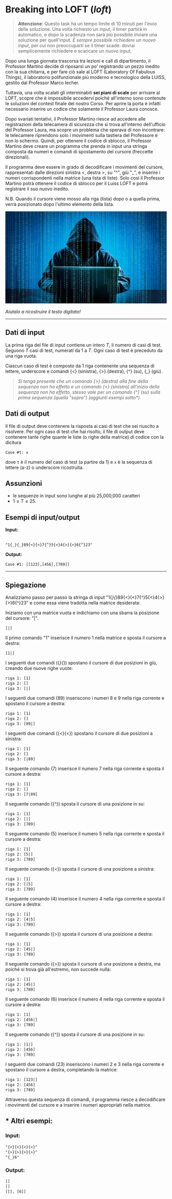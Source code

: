 # **Breaking into LOFT** (*loft*)

> **Attenzione**: Questo task ha un tempo limite di 10 minuti per l'invio della soluzione. Una volta richiesto un input, il timer partirà in automatico, e dopo la scadenza non sarà più possibile inviare una soluzione per quell'input.
> *È sempre possibile richiedere un nuovo input*, per cui non preoccuparti se il timer scade: dovrai semplicemente richiedere e scaricare un nuovo input.

Dopo una lunga giornata trascorsa tra lezioni e call di dipartimento, il Professor Martino decide di riposarsi un po' registrando un pezzo inedito con la sua chitarra, e per fare ciò sale al LOFT (Laboratory Of Fabulous Things), il laboratorio polifunzionale più moderno e tecnologico della LUISS, gestito dal Professor Marco Iecher.

Tuttavia, una volta scalati gli interminabili **sei piani di scale** per arrivare al LOFT, scopre che è impossibile accedervi poiché all'interno sono contenute le soluzioni del contest finale del nostro Corso. Per aprire la porta è infatti necessario inserire un codice che solamente il Professor Laura conosce.

Dopo svariati tentativi, il Professor Martino riesce ad accedere alle registrazioni della telecamera di sicurezza che si trova all'interno dell'ufficio del Professor Laura, ma scopre un problema che sperava di non incontrare: le telecamere riprendono solo i movimenti sulla tastiera del Professore e non lo schermo. Quindi, per ottenere il codice di sblocco, il Professor Martino deve creare un programma che prenda in input una stringa composta da numeri e comandi di spostamento del cursore (freccette direzionali).

Il programma deve essere in grado di decodificare i movimenti del cursore, rappresentati dalle direzioni sinistra ${<}$, destra ${>}$, su "^", giù "_", e inserire i numeri corrispondenti nella matrice (una lista di liste). Solo così il Professor Martino potrà ottenere il codice di sblocco per il Luiss LOFT e potrà registrare il suo nuovo inedito.

N.B. 
Quando il cursore viene mosso alla riga (lista) dopo o a quella prima, verrà posizionato dopo l'ultimo elemento della lista.

![hacker](hacker.jpg)

*Aiutalo a ricostruire il testo digitato!*

---
## Dati di input

La prima riga del file di input contiene un intero $T$, il numero di casi di test. Seguono $T$ casi di test, numerati da $1$ a $T$. Ogni caso di test è preceduto da una riga vuota.

Ciascun caso di test è composto da 1 riga contenente una sequenza di lettere, underscore e comandi \{<\} (sinistra), \{>\} (destra), \{^\} (su), \{_\} (giù).

> _Si tenga presente che un comando  \{>\} (destra) alla fine della sequenza non ha effetto e un comando \{<\} (sinistra) all'inizio della sequenza non ha effetto, stesso vale per un comando \{^\} (su) sulla prima sequenza (quella "sopra") (aggiunti esempi sotto*)._

## Dati di output

Il file di output deve contenere la risposta ai casi di test che sei riuscito a risolvere. Per ogni caso di test che hai risolto, il file di output deve contenere tante righe quante le liste (o righe della matrice) di codice con la dicitura

```
Case #t: x
```

dove `t` è il numero del caso di test (a partire da $1$) e `x` è la sequenza di lettere (a-z) o underscore ricostruita. 

## Assunzioni

- le sequenze in input sono lunghe al più 25,000,000 caratteri
- $1 \le T \le 25$.


## Esempi di input/output


**Input:**

```

"1{_}{_}89{<}{<}7{^}5{<}4{>}{>}6{^}23"

```


**Output:**

```
Case #1: [[123],[456],[789]]
```

---

## Spiegazione

Analizziamo passo per passo la stringa di input "1{_}{_}89{<}{<}7{^}5{<}4{>}{>}6{^}23" e come essa viene tradotta nella matrice desiderata:

Iniziamo con una matrice vuota e indichiamo con una sbarra la posizione del cursore: "|".
```
[|]
```
Il primo comando "1" inserisce il numero 1 nella matrice e sposta il cursore a destra:
```
[1|]
```
I seguenti due comandi ({_}{_}) spostano il cursore di due posizioni in giù, creando due nuove righe vuote:
```
riga 1: [1]
riga 2: []
riga 3: [|]
```
I seguenti due comandi (89) inseriscono i numeri 8 e 9 nella riga corrente e spostano il cursore a destra:
```
riga 1: [1]
riga 2: []
riga 3: [89|]
```
I seguenti due comandi ({<}{<}) spostano il cursore di due posizioni a sinistra:
```
riga 1: [1]
riga 2: []
riga 3: [|89]
```
Il seguente comando (7) inserisce il numero 7 nella riga corrente e sposta il cursore a destra:
```
riga 1: [1]
riga 2: []
riga 3: [7|89]
```
Il seguente comando ({^}) sposta il cursore di una posizione in su:
```
riga 1: [1]
riga 2: [|]
riga 3: [789]
```
Il seguente comando (5) inserisce il numero 5 nella riga corrente e sposta il cursore a destra:
```
riga 1: [1]
riga 2: [5|]
riga 3: [789]
```
Il seguente comando ({<}) sposta il cursore di una posizione a sinistra:
```
riga 1: [1]
riga 2: [|5]
riga 3: [789]
```
Il seguente comando (4) inserisce il numero 4 nella riga corrente e sposta il cursore a destra:
```
riga 1: [1]
riga 2: [4|5]
riga 3: [789]
```
Il seguente comando ({>}) sposta il cursore di una posizione a destra:
```
riga 1: [1]
riga 2: [45|]
riga 3: [789]
```
Il seguente comando ({>}) sposta il cursore di una posizione a destra, ma poiché si trova già all'estremo, non succede nulla:
```
riga 1: [1]
riga 2: [45|]
riga 3: [789]
```
Il seguente comando (6) inserisce il numero 4 nella riga corrente e sposta il cursore a destra:
```
riga 1: [1]
riga 2: [456|]
riga 3: [789]
```
Il seguente comando ({^}) sposta il cursore di una posizione in su:
```
riga 1: [1|]
riga 2: [456]
riga 3: [789]
```
I seguenti due comandi (23) inseriscono i numeri 2 e 3 nella riga corrente e spostano il cursore a destra, completando la matrice:
```
riga 1: [123|]
riga 2: [456]
riga 3: [789]
```
Attraverso questa sequenza di comandi, il programma riesce a decodificare i movimenti del cursore e a inserire i numeri appropriati nella matrice.

## * Altri esempi:
### Input:
```
"{<}{<}{<}{<}"
"{>}{>}{>}{>}"
"{_}6"
```
### Output:
```
[]
[]
[[], [6]]
```

